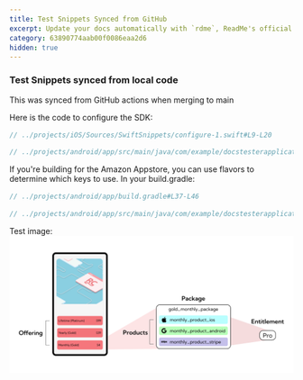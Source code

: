 ```yaml
---
title: Test Snippets Synced from GitHub
excerpt: Update your docs automatically with `rdme`, ReadMe's official CLI and GitHub Action!
category: 63890774aab00f0086eaa2d6
hidden: true
---
```


###  Test Snippets synced from local code

This was synced from GitHub actions when merging to main

Here is the code to configure the SDK:

```swift
// ../projects/iOS/Sources/SwiftSnippets/configure-1.swift#L9-L20
```
```kotlin
// ../projects/android/app/src/main/java/com/example/docstesterapplication/MainApplicationOnlyPlayStore.kt#L8-L14
```

If you're building for the Amazon Appstore, you can use flavors to determine which keys to use. In your build.gradle:

```kotlin
// ../projects/android/app/build.gradle#L37-L46
```
```kotlin
// ../projects/android/app/src/main/java/com/example/docstesterapplication/MainApplication.kt#L9-L20
```


Test image:
![alt text](/assets/img.png)
